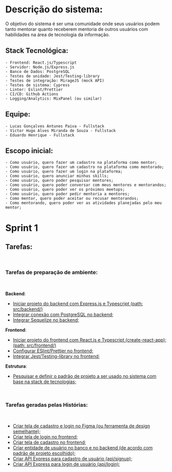 # Descrição do sistema:

O objetivo do sistema é ser uma comunidade onde seus usuários podem tanto mentorar quanto receberem mentoria de outros usuários com habilidades na área de tecnologia da informação.

## Stack Tecnológica:

    - Frontend: React.js/Typescript
    - Servidor: Node.js/Express.js
    - Banco de Dados: PostgreSQL
    - Testes de unidade: Jest/Testing-library
    - Testes de integração: MirageJS (mock API)
    - Testes de sistema: Cypress
    - Linter: Eslint/Prettier
    - CI/CD: Github Actions
    - Logging/Analytics: MixPanel (ou similar)

## Equipe:

    - Lucas Gonçalves Antunes Paiva - Fullstack
    - Victor Hugo Alves Miranda de Souza - Fullstack
    - Eduardo Henrique - Fullstack

## Escopo inicial:

    - Como usuário, quero fazer um cadastro na plataforma como mentor;
    - Como usuário, quero fazer um cadastro na plataforma como mentorado;
    - Como usuário, quero fazer um login na plataforma;
    - Como usuário, quero anunciar minhas skills;
    - Como usuário, quero poder pesquisar mentores;
    - Como usuário, quero poder conversar com meus mentores e mentorandos;
    - Como usuário, quero poder ver os próximos meetups;
    - Como usuário, quero poder pedir mentoria a mentores;
    - Como mentor, quero poder aceitar ou recusar mentorandos;
    - Como mentorando, quero poder ver as atividades planejadas pelo meu mentor;

# Sprint 1

## Tarefas:

<br>

### Tarefas de preparação de ambiente:

<br>

**Backend**:

- [Iniciar projeto do backend com Express.js e Typescript (path: src/backend/)](https://github.com/eduhdm/podcodar-platform/issues/2)
- [Integrar conexão com PostgreSQL no backend;](https://github.com/eduhdm/podcodar-platform/issues/4)
- [Integrar Sequelize no backend;](https://github.com/eduhdm/podcodar-platform/issues/5)

**Frontend**:

- [Iniciar projeto do frontend com React.js e Typescript (create-react-app); (path: src/frontend/)](https://github.com/eduhdm/podcodar-platform/issues/1)
- [Configurar ESlint/Prettier no frontend;](https://github.com/eduhdm/podcodar-platform/issues/6)
- [Integrar Jest/Testing-library no frontend;](https://github.com/eduhdm/podcodar-platform/issues/7)

**Estrutura**:

- [Pesquisar e definir o padrão de projeto a ser usado no sistema com base na stack de tecnologias;](https://github.com/eduhdm/podcodar-platform/issues/8)

<br>

### Tarefas geradas pelas Histórias:

<br>

- [Criar tela de cadastro e login no Figma (ou ferramenta de design semelhante);](https://github.com/eduhdm/podcodar-platform/issues/9)
- [Criar tela de login no frontend;](https://github.com/eduhdm/podcodar-platform/issues/10)
- [Criar tela de cadastro no frontend;](https://github.com/eduhdm/podcodar-platform/issues/11)
- [Criar entidade de usuário no banco e no backend (de acordo com padrão de projeto escolhido);](https://github.com/eduhdm/podcodar-platform/issues/12)
- [Criar API Express para cadastro de usuário (api/signup);](https://github.com/eduhdm/podcodar-platform/issues/13)
- [Criar API Express para login de usuário (api/login);](https://github.com/eduhdm/podcodar-platform/issues/14)
